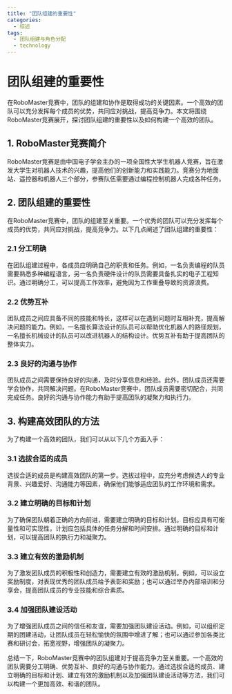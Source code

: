 ```yaml
---  
title: "团队组建的重要性"  
categories:  
  - 综述  
tags: 
  - 团队组建与角色分配 
  - technology  
---  
```


# 团队组建的重要性

在RoboMaster竞赛中，团队的组建和协作是取得成功的关键因素。一个高效的团队可以充分发挥每个成员的优势，共同应对挑战，提高竞争力。本文将围绕RoboMaster竞赛展开，探讨团队组建的重要性以及如何构建一个高效的团队。

## 1. RoboMaster竞赛简介

RoboMaster竞赛是由中国电子学会主办的一项全国性大学生机器人竞赛，旨在激发大学生对机器人技术的兴趣，提高他们的创新能力和实践能力。竞赛分为地面站、遥控器和机器人三个部分，参赛队伍需要通过编程控制机器人完成各种任务。

## 2. 团队组建的重要性

在RoboMaster竞赛中，团队的组建至关重要。一个优秀的团队可以充分发挥每个成员的优势，共同应对挑战，提高竞争力。以下几点阐述了团队组建的重要性：

### 2.1 分工明确

在团队组建过程中，各成员应明确自己的职责和任务。例如，一名负责编程的队员需要熟悉多种编程语言，另一名负责硬件设计的队员需要具备扎实的电子工程知识。通过明确分工，可以提高工作效率，避免因为工作重叠导致的资源浪费。

### 2.2 优势互补

团队成员之间应具备不同的技能和特长，这样可以在遇到问题时互相补充，提高解决问题的能力。例如，一名擅长算法设计的队员可以帮助优化机器人的路径规划，一名擅长机械设计的队员可以改进机器人的结构设计。优势互补有助于提高团队的整体实力。

### 2.3 良好的沟通与协作

团队成员之间需要保持良好的沟通，及时分享信息和经验。此外，团队成员还需要学会协作，共同解决问题。在RoboMaster竞赛中，团队成员需要密切配合，共同完成任务。良好的沟通与协作能力有助于提高团队的凝聚力和执行力。

## 3. 构建高效团队的方法

为了构建一个高效的团队，我们可以从以下几个方面入手：

### 3.1 选拔合适的成员

选拔合适的成员是构建高效团队的第一步。选拔过程中，应充分考虑候选人的专业背景、兴趣爱好、沟通能力等因素，确保他们能够适应团队的工作环境和需求。

### 3.2 建立明确的目标和计划

为了确保团队朝着正确的方向前进，需要建立明确的目标和计划。目标应具有可衡量性和可实现性，计划应包括具体的任务分解和时间安排。通过明确的目标和计划，可以提高团队的执行力和凝聚力。

### 3.3 建立有效的激励机制

为了激发团队成员的积极性和创造力，需要建立有效的激励机制。例如，可以设立奖励制度，对表现优秀的团队成员给予表彰和奖励；也可以通过举办内部培训和分享会，提高团队成员的专业技能和综合素质。

### 3.4 加强团队建设活动

为了增强团队成员之间的信任和友谊，需要加强团队建设活动。例如，可以组织定期的团建活动，让团队成员在轻松愉快的氛围中增进了解；也可以通过参加各类比赛和研讨会，拓宽视野，增强团队的凝聚力。

总结一下，RoboMaster竞赛中的团队组建对于提高竞争力至关重要。一个高效的团队需要分工明确、优势互补、良好的沟通与协作能力。通过选拔合适的成员、建立明确的目标和计划、建立有效的激励机制以及加强团队建设活动等方法，我们可以构建一个更加高效、和谐的团队。 

